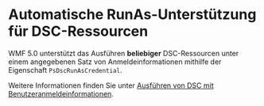 # <a name="automatic-runas-support-for-dsc-resources"></a>Automatische RunAs-Unterstützung für DSC-Ressourcen

WMF 5.0 unterstützt das Ausführen **beliebiger** DSC-Ressourcen unter einem angegebenen Satz von Anmeldeinformationen mithilfe der Eigenschaft `PsDscRunAsCredential`. 

Weitere Informationen finden Sie unter [Ausführen von DSC mit Benutzeranmeldeinformationen](https://msdn.microsoft.com/powershell/dsc/runasuser).